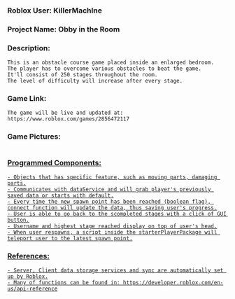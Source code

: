 ### Roblox User: KiIIerMachIne
### Project Name: Obby in the Room

### Description: 
``` 
This is an obstacle course game placed inside an enlarged bedroom.
The player has to overcome various obstacles to beat the game.
It'll consist of 250 stages throughout the room.
The level of difficulty will increase after every stage.
```

### Game Link:
```
The game will be live and updated at:
https://www.roblox.com/games/2856472117
```

### Game Pictures:
<a href = ""><img src = "">

### Programmed Components:
```
- Objects that has specific feature, such as moving parts, damaging parts.
- Communicates with dataService and will grab player's previously saved data or starts with default.
- Every time the new spawn point has been reached (boolean flag), connect function will update the data, thus saving user's progress.
- User is able to go back to the scompleted stages with a click of GUI button.
- Username and highest stage reached display on top of user's head.
- When user respawns, a script inside the starterPlayerPackage will teleport user to the latest spawn point.
```

### References:
```
- Server, Client data storage services and sync are automatically set up by Roblox.
- Many of functions can be found in: https://developer.roblox.com/en-us/api-reference
```